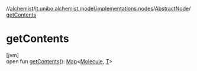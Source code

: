 //[alchemist](../../../index.md)/[it.unibo.alchemist.model.implementations.nodes](../index.md)/[AbstractNode](index.md)/[getContents](get-contents.md)

# getContents

[jvm]\
open fun [getContents](get-contents.md)(): [Map](https://docs.oracle.com/javase/8/docs/api/java/util/Map.html)<[Molecule](../../it.unibo.alchemist.model.interfaces/-molecule/index.md), [T](../../it.unibo.alchemist.model.implementations.movestrategies.target/-follow-target/index.md)>
